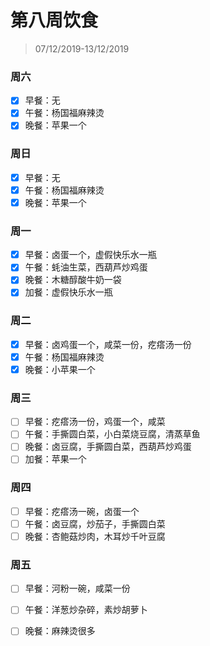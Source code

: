 # 第八周饮食

>07/12/2019-13/12/2019

### 周六

- [x] 早餐：无
- [x] 午餐：杨国福麻辣烫
- [x] 晚餐：苹果一个

### 周日

- [x] 早餐：无
- [x] 午餐：杨国福麻辣烫
- [x] 晚餐：苹果一个

### 周一

- [x] 早餐：卤蛋一个，虚假快乐水一瓶
- [x] 午餐：蚝油生菜，西葫芦炒鸡蛋
- [x] 晚餐：木糖醇酸牛奶一袋
- [x] 加餐：虚假快乐水一瓶

### 周二

- [x] 早餐：卤鸡蛋一个，咸菜一份，疙瘩汤一份
- [x] 午餐：杨国福麻辣烫
- [x] 晚餐：小苹果一个

### 周三

- [ ] 早餐：疙瘩汤一份，鸡蛋一个，咸菜
- [ ] 午餐：手撕圆白菜，小白菜烧豆腐，清蒸草鱼
- [ ] 晚餐：卤豆腐，手撕圆白菜，西葫芦炒鸡蛋
- [ ] 加餐：苹果一个

### 周四

- [ ] 早餐：疙瘩汤一碗，卤蛋一个
- [ ] 午餐：卤豆腐，炒茄子，手撕圆白菜
- [ ] 晚餐：杏鲍菇炒肉，木耳炒千叶豆腐

### 周五

- [ ] 早餐：河粉一碗，咸菜一份

- [ ] 午餐：洋葱炒杂碎，素炒胡萝卜

- [ ] 晚餐：麻辣烫很多

  

